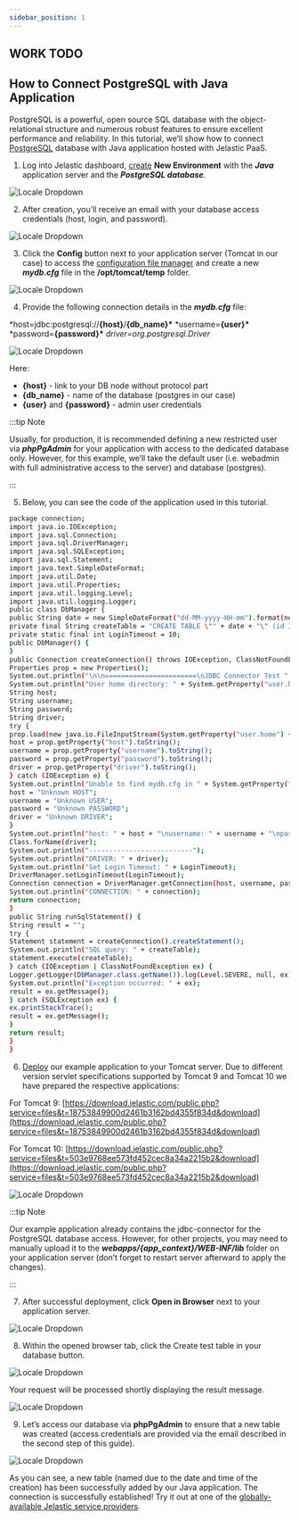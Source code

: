 ```yaml
---
sidebar_position: 1
---
```


## WORK TODO

## How to Connect PostgreSQL with Java Application

PostgreSQL is a powerful, open source SQL database with the object-relational structure and numerous robust features to ensure excellent performance and reliability. In this tutorial, we’ll show how to connect [PostgreSQL](https://www.postgresql.org/?_gl=1*on0g80*_gcl_au*MTkyNTQ2Mjk4Ny4xNjk0OTczMzMx) database with Java application hosted with Jelastic PaaS.

1. Log into Jelastic dashboard, [create](/docs/EnvironmentManagement/Setting%20Up%20Environment) **New Environment** with the **_Java_** application server and the **_PostgreSQL database_**.

<div style={{
    display:'flex',
    justifyContent: 'center',
    margin: '0 0 1rem 0'
}}>

![Locale Dropdown](./img/JavaConnection/new-env.png)

</div>

2. After creation, you’ll receive an email with your database access credentials (host, login, and password).

<div style={{
    display:'flex',
    justifyContent: 'center',
    margin: '0 0 1rem 0'
}}>

![Locale Dropdown](./img/JavaConnection/email.png)

</div>

3. Click the **Config** button next to your application server (Tomcat in our case) to access the [configuration file manager](/docs/ApplicationSetting/Configuration%20File%20Manager#configuration-file-manager) and create a new **_mydb.cfg_** file in the **/opt/tomcat/temp** folder.

<div style={{
    display:'flex',
    justifyContent: 'center',
    margin: '0 0 1rem 0'
}}>

![Locale Dropdown](./img/JavaConnection/new-file1.png)

</div>

4. Provide the following connection details in the **_mydb.cfg_** file:

\*host=jdbc:postgresql://**{host}**/**{db_name}\***
\*username=**{user}\***
\*password=**{password}\***
_driver=org.postgresql.Driver_

<div style={{
    display:'flex',
    justifyContent: 'center',
    margin: '0 0 1rem 0'
}}>

![Locale Dropdown](./img/JavaConnection/mydbcfg.png)

</div>

Here:

- **{host}** - link to your DB node without protocol part
- **{db_name}** - name of the database (postgres in our case)
- **{user}** and **{password}** - admin user credentials

:::tip Note

Usually, for production, it is recommended defining a new restricted user via **_phpPgAdmin_** for your application with access to the dedicated database only.
However, for this example, we’ll take the default user (i.e. webadmin with full administrative access to the server) and database (postgres).

:::

5. Below, you can see the code of the application used in this tutorial.

```bash
package connection;
import java.io.IOException;
import java.sql.Connection;
import java.sql.DriverManager;
import java.sql.SQLException;
import java.sql.Statement;
import java.text.SimpleDateFormat;
import java.util.Date;
import java.util.Properties;
import java.util.logging.Level;
import java.util.logging.Logger;
public class DbManager {
public String date = new SimpleDateFormat("dd-MM-yyyy-HH-mm").format(new Date());
private final String createTable = "CREATE TABLE \"" + date + "\" (id INT, data VARCHAR(100));";
private static final int LoginTimeout = 10;
public DbManager() {
}
public Connection createConnection() throws IOException, ClassNotFoundException, SQLException {
Properties prop = new Properties();
System.out.println("\n\n=======================\nJDBC Connector Test " + date);
System.out.println("User home directory: " + System.getProperty("user.home"));
String host;
String username;
String password;
String driver;
try {
prop.load(new java.io.FileInputStream(System.getProperty("user.home") + "/mydb.cfg"));
host = prop.getProperty("host").toString();
username = prop.getProperty("username").toString();
password = prop.getProperty("password").toString();
driver = prop.getProperty("driver").toString();
} catch (IOException e) {
System.out.println("Unable to find mydb.cfg in " + System.getProperty("user.home") + "\n Please make sure that configuration file created in this folder.");
host = "Unknown HOST";
username = "Unknown USER";
password = "Unknown PASSWORD";
driver = "Unknown DRIVER";
}
System.out.println("host: " + host + "\nusername: " + username + "\npassword: " + password + "\ndriver: " + driver);
Class.forName(driver);
System.out.println("--------------------------");
System.out.println("DRIVER: " + driver);
System.out.println("Set Login Timeout: " + LoginTimeout);
DriverManager.setLoginTimeout(LoginTimeout);
Connection connection = DriverManager.getConnection(host, username, password);
System.out.println("CONNECTION: " + connection);
return connection;
}
public String runSqlStatement() {
String result = "";
try {
Statement statement = createConnection().createStatement();
System.out.println("SQL query: " + createTable);
statement.execute(createTable);
} catch (IOException | ClassNotFoundException ex) {
Logger.getLogger(DbManager.class.getName()).log(Level.SEVERE, null, ex);
System.out.println("Exception occurred: " + ex);
result = ex.getMessage();
} catch (SQLException ex) {
ex.printStackTrace();
result = ex.getMessage();
}
return result;
}
}
```

6. [Deploy](/docs/Deployment/Deployment%20Guide) our example application to your Tomcat server. Due to different version servlet specifications supported by Tomcat 9 and Tomcat 10 we have prepared the respective applications:

For Tomcat 9: [https://download.jelastic.com/public.php?service=files&t=18753849900d2461b3162bd4355f834d&download](https://download.jelastic.com/public.php?service=files&t=18753849900d2461b3162bd4355f834d&download)

For Tomcat 10: [https://download.jelastic.com/public.php?service=files&t=503e9768ee573fd452cec8a34a2215b2&download](https://download.jelastic.com/public.php?service=files&t=503e9768ee573fd452cec8a34a2215b2&download)

<div style={{
    display:'flex',
    justifyContent: 'center',
    margin: '0 0 1rem 0'
}}>

![Locale Dropdown](./img/JavaConnection/deploy-from-url-p.png)

</div>

:::tip Note

Our example application already contains the jdbc-connector for the PostgreSQL database access. However, for other projects, you may need to manually upload it to the **_webapps/{app_context}/WEB-INF/lib_** folder on your application server (don’t forget to restart server afterward to apply the changes).

:::

7. After successful deployment, click **Open in Browser** next to your application server.

<div style={{
    display:'flex',
    justifyContent: 'center',
    margin: '0 0 1rem 0'
}}>

![Locale Dropdown](./img/JavaConnection/oib.png)

</div>

8. Within the opened browser tab, click the Create test table in your database button.

<div style={{
    display:'flex',
    justifyContent: 'center',
    margin: '0 0 1rem 0'
}}>

![Locale Dropdown](./img/JavaConnection/test-app.png)

</div>

Your request will be processed shortly displaying the result message.

<div style={{
    display:'flex',
    justifyContent: 'center',
    margin: '0 0 1rem 0'
}}>

![Locale Dropdown](./img/JavaConnection/ok.png)

</div>

9. Let’s access our database via **phpPgAdmin** to ensure that a new table was created (access credentials are provided via the email described in the second step of this guide).

<div style={{
    display:'flex',
    justifyContent: 'center',
    margin: '0 0 1rem 0'
}}>

![Locale Dropdown](./img/JavaConnection/pgadmin1.png)

</div>

As you can see, a new table (named due to the date and time of the creation) has been successfully added by our Java application. The connection is successfully established! Try it out at one of the [globally-available Jelastic service providers](https://www.virtuozzo.com/application-platform-partners/).
